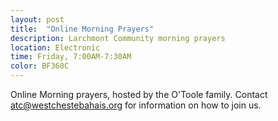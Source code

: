 ```yaml
---
layout: post
title:  "Online Morning Prayers"
description: Larchmont Community morning prayers
location: Electronic
time: Friday, 7:00AM-7:30AM
color: BF360C
---
```

Online Morning prayers, hosted by the O'Toole family.
Contact <atc@westchestebahais.org> for information on how
to join us.

